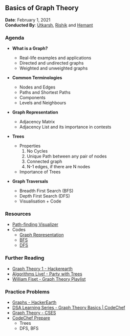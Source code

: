 ## Basics of Graph Theory

**Date**: February 1, 2021 <br>
**Conducted By**: [Utkarsh](https://github.com/utkarsh261), [Rishik](https://github.com/sosooding) and [Hemant](https://github.com/hemant2132)

### Agenda

- **What is a Graph?**

  - Real-life examples and applications
  - Directed and undirected graphs
  - Weighted and unweighted graphs

- **Common Terminologies**

  - Nodes and Edges
  - Paths and Shortest Paths
  - Components
  - Levels and Neighbours

- **Graph Representation**

  - Adjacency Matrix
  - Adjacency List and its importance in contests

- **Trees**

  - Properties
    1.  No Cycles
    2.  Unique Path between any pair of nodes
    3.  Connected graph
    4.  N-1 edges, if there are N nodes
  - Importance of Trees

- **Graph Traversals**

  - Breadth First Search (BFS)
  - Depth First Search (DFS)
  - Visualisation + Code

### Resources

- [Path-finding Visualizer](https://clementmihailescu.github.io/Pathfinding-Visualizer/)
- Codes
  - [Graph Representation](graph.cpp)
  - [BFS](bfs.cpp)
  - [DFS](dfs.cpp)

### Further Reading

- [Graph Theory 1 - Hackerearth](https://www.hackerearth.com/practice/notes/graph-theory-part-i/)
- [Algorithms Live! - Party with Trees](https://www.youtube.com/watch?v=2PFl93WM_ao)
- [William Fiset - Graph Theory Playlist](https://www.youtube.com/playlist?list=PLDV1Zeh2NRsDGO4--qE8yH72HFL1Km93P)

### Practice Problems

- [Graphs - HackerEarth](https://www.hackerearth.com/practice/algorithms/graphs)
- [DSA Learning Series - Graph Theory Basics | CodeChef](https://www.codechef.com/LRNDSA08)
- [Graph Theory - CSES](https://cses.fi/problemset/)
- [CodeChef Prepare](https://www.codechef.com/certification/data-structures-and-algorithms/prepare)
  - Trees
  - DFS, BFS
